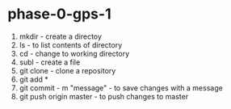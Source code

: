 # phase-0-gps-1

1. mkdir  - create a directoy
2. ls - to list contents of directory
3. cd - change to working directory
4. subl - create a file
5. git clone - clone a repository
6. git add *
7. git commit - m "message" - to save changes with a message
8. git push origin master - to push changes to master